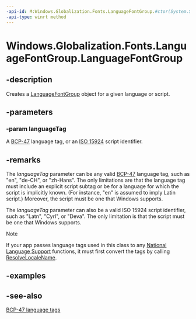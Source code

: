 ```yaml
---
-api-id: M:Windows.Globalization.Fonts.LanguageFontGroup.#ctor(System.String)
-api-type: winrt method
---
```


<!-- Method syntax
public LanguageFontGroup(System.String languageTag)
-->

# Windows.Globalization.Fonts.LanguageFontGroup.LanguageFontGroup

## -description
Creates a [LanguageFontGroup](languagefontgroup.md) object for a given language or script.

## -parameters
### -param languageTag
A [BCP-47](http://tools.ietf.org/html/bcp47) language tag, or an [ISO 15924](https://www.unicode.org/iso15924/) script identifier.

## -remarks
The *languageTag* parameter can be any valid [BCP-47](http://tools.ietf.org/html/bcp47) language tag, such as "en", "de-CH", or "zh-Hans". The only limitations are that the language tag must include an explicit script subtag or be for a language for which the script is implicitly known. (For instance, "en" is assumed to imply Latin script.) Moreover, the script must be one that Windows supports.

The *languageTag* parameter can also be a valid ISO 15924 script identifier, such as "Latn", "Cyrl", or "Deva". The only limitation is that the script must be one that Windows supports.

> [!NOTE]
> If your app passes language tags used in this class to any [National Language Support](https://docs.microsoft.com/windows/desktop/Intl/national-language-support) functions, it must first convert the tags by calling [ResolveLocaleName](https://docs.microsoft.com/windows/desktop/api/winnls/nf-winnls-resolvelocalename).

## -examples

## -see-also
[BCP-47 language tags](http://tools.ietf.org/html/bcp47)

